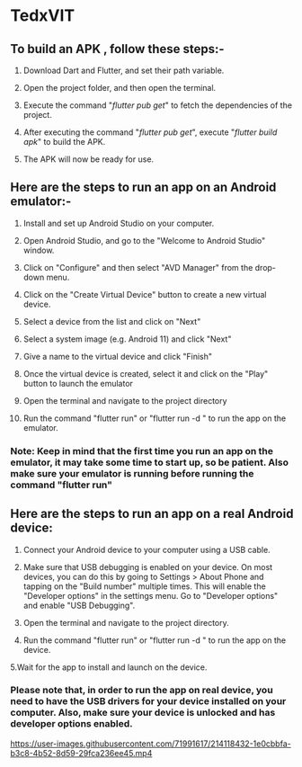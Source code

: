 # TedxVIT


## To build an APK , follow these steps:-

1. Download Dart and Flutter, and set their path variable.

2. Open the project folder, and then open the terminal.

3. Execute the command "*flutter pub get*" to fetch the dependencies of the project.

4. After executing the command "*flutter pub get*", execute "*flutter build apk*" to build the APK.

5. The APK will now be ready for use.


## Here are the steps to run an app on an Android emulator:-

1. Install and set up Android Studio on your computer.

2. Open Android Studio, and go to the "Welcome to Android Studio" window.

3. Click on "Configure" and then select "AVD Manager" from the drop-down menu.

4. Click on the "Create Virtual Device" button to create a new virtual device.

5. Select a device from the list and click on "Next"

6. Select a system image (e.g. Android 11) and click "Next"

7. Give a name to the virtual device and click "Finish"

8. Once the virtual device is created, select it and click on the "Play" button to launch the emulator

9. Open the terminal and navigate to the project directory

10. Run the command "flutter run" or "flutter run -d <emulator-id>" to run the app on the emulator.

### Note: Keep in mind that the first time you run an app on the emulator, it may take some time to start up, so be patient. Also make sure your emulator is running before running the command "flutter run"

## Here are the steps to run an app on a real Android device:

1. Connect your Android device to your computer using a USB cable.

2. Make sure that USB debugging is enabled on your device. On most devices, you can do this by going to Settings > About Phone and tapping on the "Build number" multiple times. This will enable the "Developer options" in the settings menu. Go to "Developer options" and enable "USB Debugging".

3. Open the terminal and navigate to the project directory.

4. Run the command "flutter run" or "flutter run -d <device-id>" to run the app on the device.

5.Wait for the app to install and launch on the device.

### Please note that, in order to run the app on real device, you need to have the USB drivers for your device installed on your computer. Also, make sure your device is unlocked and has developer options enabled.

https://user-images.githubusercontent.com/71991617/214118432-1e0cbbfa-b3c8-4b52-8d59-29fca236ee45.mp4

